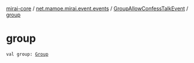 [mirai-core](../../index.md) / [net.mamoe.mirai.event.events](../index.md) / [GroupAllowConfessTalkEvent](index.md) / [group](./group.md)

# group

`val group: `[`Group`](../../net.mamoe.mirai.contact/-group/index.md)
